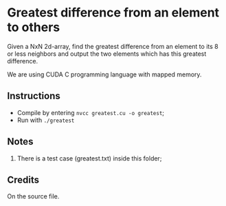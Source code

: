 # Greatest difference from an element to others
Given a NxN 2d-array, find the greatest difference from an element to its 8 or less neighbors and output the two elements which has this greatest difference.

We are using CUDA C programming language with mapped memory.

## Instructions
- Compile by entering `nvcc greatest.cu -o greatest`;
- Run with `./greatest`

## Notes
1. There is a test case (greatest.txt) inside this folder;

## Credits
On the source file.